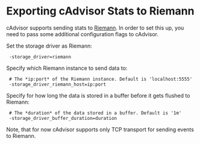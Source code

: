 # Exporting cAdvisor Stats to Riemann

cAdvisor supports sending stats to [Riemann](http://riemann.io). In order to set this up, you need to pass some additional configuration flags to cAdvisor.

Set the storage driver as Riemann:

```
 -storage_driver=riemann
```

Specify which Riemann instance to send data to:

```
 # The *ip:port* of the Riemann instance. Default is 'localhost:5555'
 -storage_driver_riemann_host=ip:port
```
 
Specify for how long the data is stored in a buffer before it gets flushed to Riemann:
 
```
 # The *duration* of the data stored in a buffer. Default is '1m'
 -storage_driver_buffer_duration=duration
```

Note, that for now cAdvisor supports only TCP transport for sending events to Riemann.
